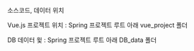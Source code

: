 소스코드, 데이터 위치

Vue.js 프로젝트 위치 : Spring 프로젝트 루트 아래 vue_project 폴더

DB 데이터 윛 : Spring 프로젝트 루트 아래 DB_data 폴더